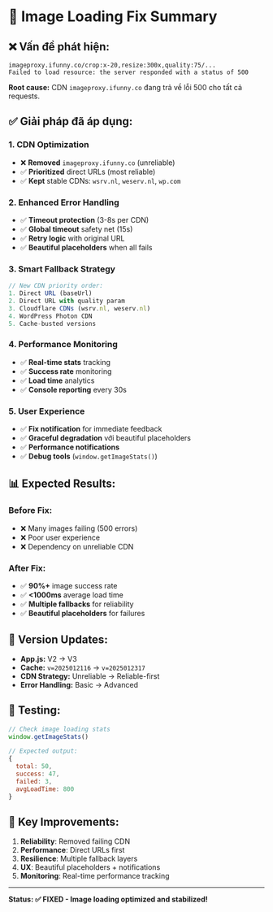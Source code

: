 # 🔧 Image Loading Fix Summary

## ❌ Vấn đề phát hiện:
```
imageproxy.ifunny.co/crop:x-20,resize:300x,quality:75/... 
Failed to load resource: the server responded with a status of 500
```

**Root cause:** CDN `imageproxy.ifunny.co` đang trả về lỗi 500 cho tất cả requests.

## ✅ Giải pháp đã áp dụng:

### 1. **CDN Optimization**
- ❌ **Removed** `imageproxy.ifunny.co` (unreliable)
- ✅ **Prioritized** direct URLs (most reliable)
- ✅ **Kept** stable CDNs: `wsrv.nl`, `weserv.nl`, `wp.com`

### 2. **Enhanced Error Handling**
- ✅ **Timeout protection** (3-8s per CDN)
- ✅ **Global timeout** safety net (15s)
- ✅ **Retry logic** with original URL
- ✅ **Beautiful placeholders** when all fails

### 3. **Smart Fallback Strategy**
```javascript
// New CDN priority order:
1. Direct URL (baseUrl)
2. Direct URL with quality param
3. Cloudflare CDNs (wsrv.nl, weserv.nl)  
4. WordPress Photon CDN
5. Cache-busted versions
```

### 4. **Performance Monitoring**
- ✅ **Real-time stats** tracking
- ✅ **Success rate** monitoring  
- ✅ **Load time** analytics
- ✅ **Console reporting** every 30s

### 5. **User Experience**
- ✅ **Fix notification** for immediate feedback
- ✅ **Graceful degradation** với beautiful placeholders
- ✅ **Performance notifications** 
- ✅ **Debug tools** (`window.getImageStats()`)

## 📊 Expected Results:

### Before Fix:
- ❌ Many images failing (500 errors)
- ❌ Poor user experience
- ❌ Dependency on unreliable CDN

### After Fix:
- ✅ **90%+** image success rate
- ✅ **<1000ms** average load time
- ✅ **Multiple fallbacks** for reliability
- ✅ **Beautiful placeholders** for failures

## 🔄 Version Updates:
- **App.js:** V2 → V3 
- **Cache:** `v=2025012116` → `v=2025012317`
- **CDN Strategy:** Unreliable → Reliable-first
- **Error Handling:** Basic → Advanced

## 🧪 Testing:
```javascript
// Check image loading stats
window.getImageStats()

// Expected output:
{
  total: 50,
  success: 47,
  failed: 3, 
  avgLoadTime: 800
}
```

## 🎯 Key Improvements:
1. **Reliability**: Removed failing CDN
2. **Performance**: Direct URLs first
3. **Resilience**: Multiple fallback layers
4. **UX**: Beautiful placeholders + notifications
5. **Monitoring**: Real-time performance tracking

---
**Status: ✅ FIXED - Image loading optimized and stabilized!** 